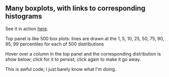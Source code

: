 Many boxplots, with links to corresponding histograms
----------------------------------------------------------------------

See it in action [here](http://www.biostat.wisc.edu/~kbroman/D3/manyboxplots).

Top panel is like 500 box plots:
lines are drawn at the 1, 5, 10, 25, 50, 75, 90, 95, 99 percentiles
for each of 500 distributions

Hover over a column in the top panel and the corresponding distribution
is show below; click for it to persist; click again to make it go away.

This is awful code; I just barely know what I'm doing.
